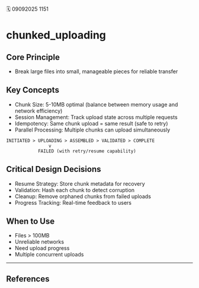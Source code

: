 🗓️ 09092025 1151

# chunked_uploading
## Core Principle
- Break large files into small, manageable pieces for reliable transfer

## Key Concepts
- Chunk Size: 5-10MB optimal (balance between memory usage and network efficiency)
- Session Management: Track upload state across multiple requests
- Idempotency: Same chunk upload = same result (safe to retry)
- Parallel Processing: Multiple chunks can upload simultaneously
```
INITIATED > UPLOADING > ASSEMBLED > VALIDATED > COMPLETE
                v
            FAILED (with retry/resume capability)
```
## Critical Design Decisions
- Resume Strategy: Store chunk metadata for recovery
- Validation: Hash each chunk to detect corruption
- Cleanup: Remove orphaned chunks from failed uploads
- Progress Tracking: Real-time feedback to users

## When to Use
- Files > 100MB
- Unreliable networks
- Need upload progress
- Multiple concurrent uploads

---
## References

